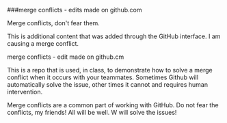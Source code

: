 
###merge conflicts - edits made on github.com

Merge conflicts, don't fear them.


This is additional content that was added through the GitHub interface. I am causing a merge conflict.

merge conflicts - edit made on github.cm


This is a repo that is used, in class, to demonstrate how to solve a merge conflict when it occurs with your teammates. Sometimes Github will automatically solve the issue, other times it cannot and requires human intervention.

Merge conflicts are a common part of working with GitHub. Do not fear the conflicts, my friends! All will be well. W will solve the issues!